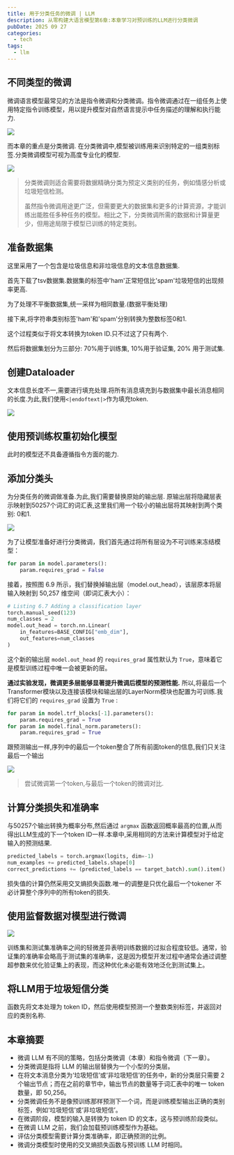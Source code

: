 ```yaml
---
title: 用于分类任务的微调 | LLM
description: 从零构建大语言模型第6章:本章学习对预训练的LLM进行分类微调
pubDate: 2025 09 27
categories:
  - tech
tags:
  - llm
---
```

## 不同类型的微调

微调语言模型最常见的方法是指令微调和分类微调。指令微调通过在一组任务上使用特定指令训练模型，用以提升模型对自然语言提示中任务描述的理解和执行能力.

![](https://skindhu.github.io/Build-A-Large-Language-Model-CN/Image/chapter6/figure6.2.png)

而本章的重点是分类微调.
在分类微调中,模型被训练用来识别特定的一组类别标签.分类微调模型可视为高度专业化的模型.

![](https://skindhu.github.io/Build-A-Large-Language-Model-CN/Image/chapter6/figure6.3.png)

> 分类微调则适合需要将数据精确分类为预定义类别的任务，例如情感分析或垃圾短信检测。
> 
> 虽然指令微调用途更广泛，但需要更大的数据集和更多的计算资源，才能训练出能胜任多种任务的模型。相比之下，分类微调所需的数据和计算量更少，但用途局限于模型已训练的特定类别。

## 准备数据集

这里采用了一个包含是垃圾信息和非垃圾信息的文本信息数据集.

首先下载了tsv数据集.数据集的标签中'ham'正常短信比'spam'垃圾短信的出现频率更高.

为了处理不平衡数据集,统一采样为相同数量.(数据平衡处理)

接下来,将字符串类别标签'ham'和'spam'分别转换为整数标签0和1.

这个过程类似于将文本转换为token ID.只不过这了只有两个.

然后将数据集划分为三部分: 70%用于训练集, 10%用于验证集, 20% 用于测试集.


## 创建Dataloader

文本信息长度不一,需要进行填充处理.将所有消息填充到与数据集中最长消息相同的长度.为此,我们使用`<|endoftext|>`作为填充token.

![](https://skindhu.github.io/Build-A-Large-Language-Model-CN/Image/chapter6/figure6.7.png)

## 使用预训练权重初始化模型

此时的模型还不具备遵循指令方面的能力.

## 添加分类头

为分类任务的微调做准备.为此,我们需要替换原始的输出层.
原输出层将隐藏层表示映射到50257个词汇的词汇表,这里我们用一个较小的输出层将其映射到两个类别: 0和1.

![](https://skindhu.github.io/Build-A-Large-Language-Model-CN/Image/chapter6/figure6.9.png)

为了让模型准备好进行分类微调，我们首先通过将所有层设为不可训练来冻结模型：

```python
for param in model.parameters():
    param.requires_grad = False
```

接着，按照图 6.9 所示，我们替换掉输出层（model.out_head），该层原本将层输入映射到 50,257 维空间（即词汇表大小）：

```python
# Listing 6.7 Adding a classification layer
torch.manual_seed(123)
num_classes = 2
model.out_head = torch.nn.Linear(
    in_features=BASE_CONFIG["emb_dim"],
    out_features=num_classes
)
```

这个新的输出层 `model.out_head` 的 `requires_grad` 属性默认为 `True`，意味着它是模型训练过程中唯一会被更新的层。

**通过实验发现，微调更多层能够显著提升微调后模型的预测性能.** 所以,将最后一个Transformer模块以及连接该模块和输出层的LayerNorm模块也配置为可训练.我们将它们的
`requires_grad` 设置为 `True` :

```python
for param in model.trf_blocks[-1].parameters():
    param.requires_grad = True
for param in model.final_norm.parameters():
    param.requires_grad = True
```

跟预测输出一样,序列中的最后一个token整合了所有前面token的信息,我们只关注最后一个输出

![](https://skindhu.github.io/Build-A-Large-Language-Model-CN/Image/chapter6/figure6.11.png)

> 尝试微调第一个token,与最后一个token的微调对比.

## 计算分类损失和准确率

与50257个输出转换为概率分布,然后通过 `argmax` 函数返回概率最高的位置,从而得出LLM生成的下一个token ID一样.本章中,采用相同的方法来计算模型对于给定输入的预测结果.

```python
predicted_labels = torch.argmax(logits, dim=-1) 
num_examples += predicted_labels.shape[0] 
correct_predictions += (predicted_labels == target_batch).sum().item()
```

损失值的计算仍然采用交叉熵损失函数.唯一的调整是只优化最后一个tokener 不必计算整个序列中的所有token的损失.

## 使用监督数据对模型进行微调

![](https://skindhu.github.io/Build-A-Large-Language-Model-CN/Image/chapter6/figure6.15.png)

训练集和测试集准确率之间的轻微差异表明训练数据的过拟合程度较低。通常，验证集的准确率会略高于测试集的准确率，这是因为模型开发过程中通常会通过调整超参数来优化验证集上的表现，而这种优化未必能有效地泛化到测试集上。

## 将LLM用于垃圾短信分类

函数先将文本处理为 token ID，然后使用模型预测一个整数类别标签，并返回对应的类别名称.

## 本章摘要

- 微调 LLM 有不同的策略，包括分类微调（本章）和指令微调（下一章）。
- 分类微调是指将 LLM 的输出层替换为一个小型的分类层。
- 在将文本消息分类为‘垃圾短信’或‘非垃圾短信’的任务中，新的分类层只需要 2 个输出节点；而在之前的章节中，输出节点的数量等于词汇表中的唯一 token 数量，即 50,256。
- 分类微调任务不是像预训练那样预测下一个词，而是训练模型输出正确的类别标签，例如‘垃圾短信’或‘非垃圾短信’。
- 在微调阶段，模型的输入是转换为 token ID 的文本，这与预训练阶段类似。
- 在微调 LLM 之前，我们会加载预训练模型作为基础。
- 评估分类模型需要计算分类准确率，即正确预测的比例。
- 微调分类模型时使用的交叉熵损失函数与预训练 LLM 时相同。
